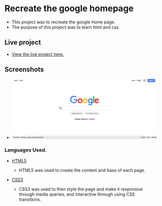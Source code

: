 # Recreate the google homepage


- This project was to recreate the google home page. 
- The purpose of this project was to learn html and css.


## Live project

- [View the live project here.](https://brianwhelandublin.github.io/google-easy/)

## Screenshots

  - ![Image of site](images/siteimage.png)


### Languages Used.

- [HTML5](https://en.wikipedia.org/wiki/HTML5)

  - HTML5 was used to create the content and base of each page.

- [CSS3](https://en.wikipedia.org/wiki/CSS)

  - CSS3 was used to then style the page and make it responsive through media queries, and interactive through using CSS transitions.

